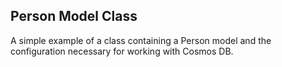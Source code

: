 ﻿## Person Model Class 

A simple example of a class containing a Person model and the configuration necessary for working with Cosmos DB.